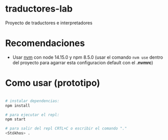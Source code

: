 # traductores-lab
Proyecto de traductores e interpretadores


# Recomendaciones

- Usar [nvm](https://github.com/nvm-sh/nvm) con node 14.15.0 y npm 8.5.0 (usar el comando `nvm use` dentro del proyecto para agarrar esta configuracion default con el **.nvmrc**)
# Como usar (prototipo)

```sh

# instalar dependencias:
npm install

# para ejecutar el repl:
npm start

# para salir del repl CRTL+C o escribir el comando "."
<Stókhos> .
```
